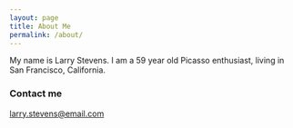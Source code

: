 ```yaml
---
layout: page
title: About Me
permalink: /about/
---
```


My name is Larry Stevens. I am a 59 year old Picasso enthusiast, living in San Francisco, California.

### Contact me

[larry.stevens@email.com](mailto:larry.stevens@email.com)